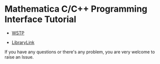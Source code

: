 # Mathematica C/C++ Programming Interface Tutorial

- [WSTP](WSTP/README.md)

- [LibraryLink](LibraryLink/README.md)

If you have any questions or there's any problem, you are very welcome to raise an Issue.

